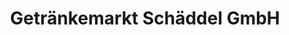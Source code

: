 ---
title: "Getränkemarkt Schäddel GmbH"
url: /grebenhain/getraenkemarkt-schaeddel-gmbh/
shop: Getränke
---